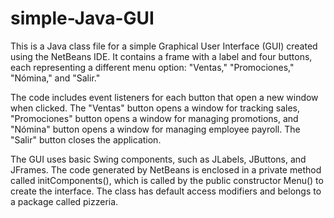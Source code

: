 # simple-Java-GUI

This is a Java class file for a simple Graphical User Interface (GUI) created using the NetBeans IDE. It contains a frame with a label and four buttons, each representing a different menu option: "Ventas," "Promociones," "Nómina," and "Salir."

The code includes event listeners for each button that open a new window when clicked. The "Ventas" button opens a window for tracking sales, "Promociones" button opens a window for managing promotions, and "Nómina" button opens a window for managing employee payroll. The "Salir" button closes the application.

The GUI uses basic Swing components, such as JLabels, JButtons, and JFrames. The code generated by NetBeans is enclosed in a private method called initComponents(), which is called by the public constructor Menu() to create the interface. The class has default access modifiers and belongs to a package called pizzeria.

